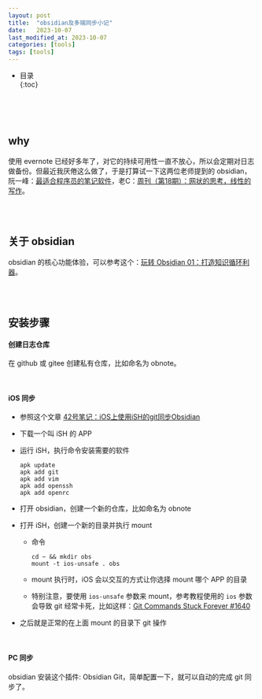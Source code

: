 ```yaml
---
layout: post
title:  "obsidian及多端同步小记"
date:   2023-10-07
last_modified_at: 2023-10-07
categories: [tools]
tags: [tools]
---
```


* 目录  
{:toc}

<br>
<br>
<br>

## why
使用 evernote 已经好多年了，对它的持续可用性一直不放心，所以会定期对日志做备份。但最近我厌倦这么做了，于是打算试一下这两位老师提到的 obsidian，阮一峰：[最适合程序员的笔记软件](https://www.ruanyifeng.com/blog/2021/08/best-note-taking-software-for-programmers.html)，老C：[周刊（第18期）：网状的思考，线性的写作](https://www.codedump.info/post/20220612-weekly-18/)。

<br>
<br>

## 关于 obsidian
obsidian 的核心功能体验，可以参考这个：[玩转 Obsidian 01：打造知识循环利器](https://sspai.com/post/62414)。

<br>
<br>

## 安装步骤
#### 创建日志仓库   
在 github 或 gitee 创建私有仓库，比如命名为 obnote。

<br>

#### iOS 同步   
* 参照这个文章 [42号笔记：iOS上使用iSH的git同步Obsidian](https://zhuanlan.zhihu.com/p/565028534)
* 下载一个叫 iSH 的 APP
* 运行 iSH，执行命令安装需要的软件

    ```
    apk update
    apk add git
    apk add vim
    apk add openssh
    apk add openrc
    ```

* 打开 obsidian，创建一个新的仓库，比如命名为 obnote
* 打开 iSH，创建一个新的目录并执行 mount
    - 命令

        ```
        cd ~ && mkdir obs
        mount -t ios-unsafe . obs
        ```

    - mount 执行时，iOS 会以交互的方式让你选择 mount 哪个 APP 的目录
    - 特别注意，要使用 `ios-unsafe` 参数来 mount，参考教程使用的 `ios` 参数会导致 git 经常卡死，比如这样：[Git Commands Stuck Forever #1640](https://github.com/ish-app/ish/issues/1640)
* 之后就是正常的在上面 mount 的目录下 git 操作

<br>

#### PC 同步   
obsidian 安装这个插件: Obsidian Git，简单配置一下，就可以自动的完成 git 同步了。

<br>
<br>

<br>
<br>
<br>